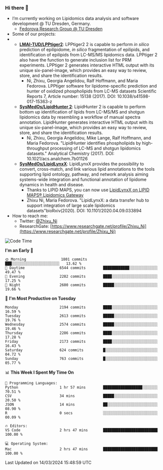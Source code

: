 ### Hi there 👋

- I’m currently working on Lipidomics data analysis and software development @ TU Dresden, Germany.
  + [Fedorova Research Group @ TU Dresden](https://tu-dresden.de/med/mf/zml/forschungsgruppen/fedorova/mitarbeiter-innen-der-fedorova-gruppe)
- Some of our projects:
- + **[LMAI-TUD/LPPtiger2](https://github.com/LMAI-TUD/lpptiger2)**: LPPtiger2 2 is capable to perform *in silico* prediction of epilipidome, *in silico* fragmentation of epilipids, and identification of epilipids from LC-MS/MS lipidomics data. LPPtiger 2 also have the function to generate inclusion list for PRM experiments. LPPtiger 2 generates interactive HTML output with its unique six-panel-image, which provides an easy way to review, store, and share the identification results. 
    * Ni, Zhixu, Georgia Angelidou, Ralf Hoffmann, and Maria Fedorova. LPPtiger software for lipidome-specific prediction and hunter of oxidized phospholipids from LC-MS datasets Scientific Reports 7, Article number: 15138 (2017). DOI: 10.1038/s41598-017-15363-z
  + **[SysMedOs/LipidHunter 2](https://github.com/SysMedOs/lipidhunter)**: LipidHunter 2 is capable to perform bottom up identification of lipids from LC-MS/MS and shotgun lipidomics data by resembling a workflow of manual spectra annotation. LipidHunter generates interactive HTML output with its unique six-panel-image, which provides an easy way to review, store, and share the identification results. 
    * Ni, Zhixu, Georgia Angelidou, Mike Lange, Ralf Hoffmann, and Maria Fedorova. "LipidHunter identifies phospholipids by high-throughput processing of LC-MS and shotgun lipidomics datasets." Analytical Chemistry (2017). DOI: 10.1021/acs.analchem.7b01126
  + **[SysMedOs/LipidLynxX](https://github.com/SysMedOs/LipidLynxX)**: LipidLynxX provides the possibility to convert, cross-match, and link various lipid annotations to the tools supporting lipid ontology, pathway, and network analysis aiming systems-wide integration and functional annotation of lipidome dynamics in health and disease.
    * Thanks to LIPID MAPS, you can now use [LipidLynxX on LIPID MAPS® Lipidomics Gateway](http://lipidmaps.org/lipidlynxx/)
    * Zhixu Ni, Maria Fedorova. "LipidLynxX: a data transfer hub to support integration of large scale lipidomics datasets"bioRxiv(2020). DOI: 10.1101/2020.04.09.033894
- How to reach me:
  + Twitter: [@Zhixu_Ni](https://twitter.com/Zhixu_Ni)
  + ResearchGate: [https://www.researchgate.net/profile/Zhixu_Ni](https://www.researchgate.net/profile/Zhixu_Ni)

<!--START_SECTION:waka-->
![Code Time](http://img.shields.io/badge/Code%20Time-2%2C050%20hrs%2029%20mins-blue)

**I'm an Early 🐤** 

```text
🌞 Morning                1801 commits        ███░░░░░░░░░░░░░░░░░░░░░░   13.62 % 
🌆 Daytime                6544 commits        ████████████░░░░░░░░░░░░░   49.47 % 
🌃 Evening                2282 commits        ████░░░░░░░░░░░░░░░░░░░░░   17.25 % 
🌙 Night                  2600 commits        █████░░░░░░░░░░░░░░░░░░░░   19.66 % 
```
📅 **I'm Most Productive on Tuesday** 

```text
Monday                   2194 commits        ████░░░░░░░░░░░░░░░░░░░░░   16.59 % 
Tuesday                  2613 commits        █████░░░░░░░░░░░░░░░░░░░░   19.76 % 
Wednesday                2574 commits        █████░░░░░░░░░░░░░░░░░░░░   19.46 % 
Thursday                 2286 commits        ████░░░░░░░░░░░░░░░░░░░░░   17.28 % 
Friday                   2173 commits        ████░░░░░░░░░░░░░░░░░░░░░   16.43 % 
Saturday                 624 commits         █░░░░░░░░░░░░░░░░░░░░░░░░   04.72 % 
Sunday                   763 commits         █░░░░░░░░░░░░░░░░░░░░░░░░   05.77 % 
```


📊 **This Week I Spent My Time On** 

```text
💬 Programming Languages: 
Python                   1 hr 57 mins        ██████████████████░░░░░░░   70.51 % 
CSV                      34 mins             █████░░░░░░░░░░░░░░░░░░░░   20.50 % 
JSON                     14 mins             ██░░░░░░░░░░░░░░░░░░░░░░░   08.90 % 
R                        0 secs              ░░░░░░░░░░░░░░░░░░░░░░░░░   00.09 % 

🔥 Editors: 
VS Code                  2 hrs 47 mins       █████████████████████████   100.00 % 

💻 Operating System: 
Mac                      2 hrs 47 mins       █████████████████████████   100.00 % 
```


 Last Updated on 14/03/2024 15:48:59 UTC
<!--END_SECTION:waka-->
